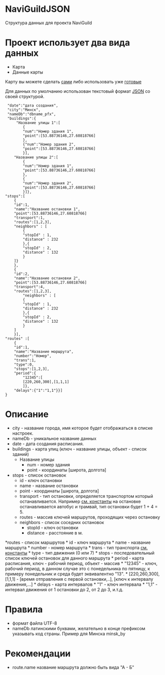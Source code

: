 NaviGuildJSON
=============

Структура данных для проекта NaviGuild

# Проект использует два вида данных
- Карта
- Данные карты

Карту вы можете сделать  [сами](https://github.com/mapsforge/mapsforge/blob/master/docs/Getting-Started-Map-Writer.md) либо использовать уже [готовые]( http://download.mapsforge.org/maps/)

Для данных по умолчанию использован текстовый формат  [JSON]( https://ru.wikipedia.org/wiki/JSON) со своей структурой.
```
 "date":"дата создания",
 "city":"Минск",
 "nameDb":"dbname_pfx",
 "buildings":{
	 "Название улицы 1":[
		{
		"num":"Номер здания 1",
		"point":[53.88736146,27.60818766]
		},
		{"num":"Номер здания 2",
		"point":[53.88736146,27.60818766]
		}],
	"Название улицы 2":[
		{
		"num":"Номер здания 1",
		"point":[53.88736146,27.60818766]
		},
		{
		"num":"Номер здания 2",
		"point":[53.88736146,27.60818766]
		}]},
"stops":[
	{
	"id":1,
	"name":"Название остановки 1",
	"point":[53.88736146,27.60818766]
	"transport":1,
	"routes":[1,2,3],
	"neighbors" : [
		{
		"stopId" : 1,
		"distance" : 232
		},{
		"stopId" : 2,
		"distance" : 132
		}
	]}
	},
	{
	"id":2,
	"name":"Название остановки 2",
	"point":[53.88736146,27.60818766]
	"transport":4,
	"routes":[1,2,3],
		"neighbors" : [
		{
		"stopId" : 1,
		"distance" : 232
		},{
		"stopId" : 2,
		"distance" : 132
		}
	]
	}],
"routes" :[
	{
	"id":1,
	"name":"Название маршрута",
	"number":"Номер",
	"trans":1,
	"type":0,
	"stops":[1,2,3],
	"period":{
		"12345":[
		[220,260,300],[1,1,1]
		]},
	"delays":{"1":"1,1"}}]
}
```
# Описание
* city - название города, имя которое будет отображаться в списке настроек.
* nameDb - уникальное название данных
* date - дата создания расписания.
* buildings - карта улиц (ключ - название улицы, объект - список зданий)
	* Название улицы
		* num - номер здания
		* point - координаты [широта, долгота]
* stops - список остановок
	* id - ключ остановки
	* name - название остановки
	* point - координаты [широта, долгота]
	* transport - тип остановки, определяется транспортом который останавливается. Например [см. константы](https://github.com/VitaminPSG/NaviGuildJSON/blob/master/Constants.java) на остановке останавливается автобус и трамвай, тип остановки будет 1 + 4 = 5.
	* routes - массив ключей маршрутов, проходящих через остановку
	* neighbors - список соседних остановок
		* stopId - ключ остановки
		* distance - расстояние в м.

*routes - список маршрутов
	* id - ключ маршрута
	* name - название маршрута
	* number - номер маршрута
	* trans - тип транспорта [см. константы](https://github.com/VitaminPSG/NaviGuildJSON/blob/master/Constants.java)
	* type - тип движения (0 или 7)
	* stops - последовательный список ключей остановок для данного маршрута
	* period - карта расписания, ключ - рабочий период, объект - массив 
		* "12345" - ключ, рабочий период, в данном случае это с понедельника по пятницу, к примеру понедельник и среда будет эквивалентно "13".
		* [220,260,300],[1,1,1] - [время отправления с первой остановки,..], [ключ к интервалу движения,...]
	* delays - карта интервалов
		*  "1"  - ключ интервала
		*  "1,1" - интервал движения от 1 остановки до 2, от 2 до 3, и.т.д.

# Правила
 * формат файла UTF-8
 * nameDb латинскими буквами, желательно в конце префиксом указывать код страны. Пример для Минска minsk_by

# Рекомендации
 * route.name название маршрута должно быть вида "А - Б"

